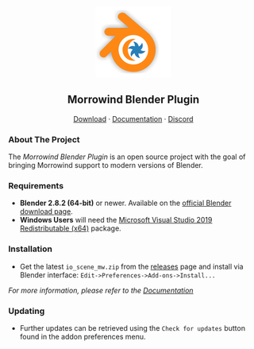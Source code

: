 <br />
<p align="center">
  <img src="https://raw.githubusercontent.com/Greatness7/blender-morrowind/master/_static/logo.png" width="152" height="142">
  <h2 align="center">Morrowind Blender Plugin</h2>
  <p align="center">
    <a href="https://github.com/Greatness7/io_scene_mw/releases">Download</a>
    ·
    <a href="https://blender-morrowind.rtfd.io/">Documentation</a>
    ·
    <a href="https://discord.gg/Uhsg9yeTZZ">Discord</a>
  </p>
</p>


### About The Project

The *Morrowind Blender Plugin* is an open source project with the goal of bringing Morrowind support to modern versions of Blender.


### Requirements

- **Blender 2.8.2 (64-bit)** or newer. Available on the [official Blender download page](https://blender.org/download/).
- **Windows Users** will need the [Microsoft Visual Studio 2019 Redistributable (x64)](https://aka.ms/vs/16/release/vc_redist.x64.exe) package.


### Installation

- Get the latest `io_scene_mw.zip` from the [releases](https://github.com/Greatness7/io_scene_mw/releases) page and install via Blender interface: `Edit->Preferences->Add-ons->Install...`

_For more information, please refer to the [Documentation](https://blender-morrowind.rtfd.io/)_


### Updating

- Further updates can be retrieved using the `Check for updates` button found in the addon preferences menu.
